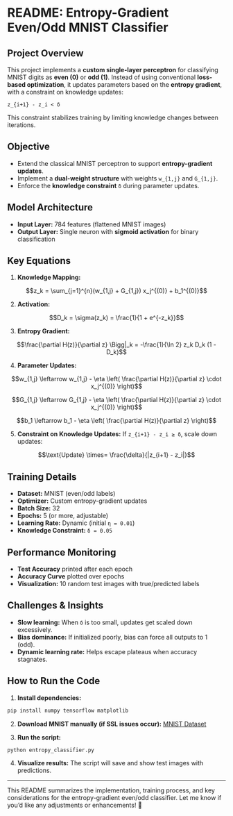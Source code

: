 # README: Entropy-Gradient Even/Odd MNIST Classifier

## Project Overview
This project implements a **custom single-layer perceptron** for classifying MNIST digits as **even (0)** or **odd (1)**. Instead of using conventional **loss-based optimization**, it updates parameters based on the **entropy gradient**, with a constraint on knowledge updates:

`z_{i+1} - z_i < δ`

This constraint stabilizes training by limiting knowledge changes between iterations.

## Objective
- Extend the classical MNIST perceptron to support **entropy-gradient updates**.
- Implement a **dual-weight structure** with weights `w_{1,j}` and `G_{1,j}`.
- Enforce the **knowledge constraint** `δ` during parameter updates.

## Model Architecture
- **Input Layer:** 784 features (flattened MNIST images)
- **Output Layer:** Single neuron with **sigmoid activation** for binary classification

## Key Equations
1. **Knowledge Mapping:**
```math
z_k = \sum_{j=1}^{n}(w_{1,j} + G_{1,j}) x_j^{(0)} + b_1^{(0)}
```

2. **Activation:**
```math
D_k = \sigma(z_k) = \frac{1}{1 + e^{-z_k}}
```

3. **Entropy Gradient:**
```math
\frac{\partial H(z)}{\partial z} \Bigg|_k = -\frac{1}{\ln 2} z_k D_k (1 - D_k)
```

4. **Parameter Updates:**
```math
w_{1,j} \leftarrow w_{1,j} - \eta \left( \frac{\partial H(z)}{\partial z} \cdot x_j^{(0)} \right)
```
```math
G_{1,j} \leftarrow G_{1,j} - \eta \left( \frac{\partial H(z)}{\partial z} \cdot x_j^{(0)} \right)
```
```math
b_1 \leftarrow b_1 - \eta \left( \frac{\partial H(z)}{\partial z} \right)
```

5. **Constraint on Knowledge Updates:**
If `z_{i+1} - z_i ≥ δ`, scale down updates:
```math
\text{Update} \times= \frac{\delta}{|z_{i+1} - z_i|}
```

## Training Details
- **Dataset:** MNIST (even/odd labels)
- **Optimizer:** Custom entropy-gradient updates
- **Batch Size:** 32
- **Epochs:** 5 (or more, adjustable)
- **Learning Rate:** Dynamic (initial `η = 0.01`)
- **Knowledge Constraint:** `δ = 0.05`

## Performance Monitoring
- **Test Accuracy** printed after each epoch
- **Accuracy Curve** plotted over epochs
- **Visualization:** 10 random test images with true/predicted labels

## Challenges & Insights
- **Slow learning:** When `δ` is too small, updates get scaled down excessively.
- **Bias dominance:** If initialized poorly, bias can force all outputs to 1 (odd).
- **Dynamic learning rate:** Helps escape plateaus when accuracy stagnates.

## How to Run the Code
1. **Install dependencies:**
```bash
pip install numpy tensorflow matplotlib
```

2. **Download MNIST manually (if SSL issues occur):**
[MNIST Dataset](https://storage.googleapis.com/tensorflow/tf-keras-datasets/mnist.npz)

3. **Run the script:**
```bash
python entropy_classifier.py
```

4. **Visualize results:**
The script will save and show test images with predictions.

---
This README summarizes the implementation, training process, and key considerations for the entropy-gradient even/odd classifier. Let me know if you’d like any adjustments or enhancements! 🚀

